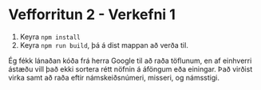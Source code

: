 # Vefforritun 2 - Verkefni 1

1. Keyra `npm install`
2. Keyra `npm run build`, þá á dist mappan að verða til.

Ég fékk lánaðan kóða frá herra Google til að raða töflunum, en af einhverri ástæðu vill það ekki sortera rétt nöfnin á áföngum eða einingar. Það virðist virka samt að raða eftir námskeiðsnúmeri, misseri, og námsstigi.
